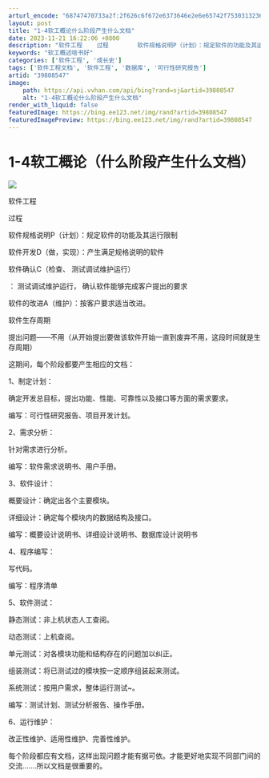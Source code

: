 ```yaml
---
arturl_encode: "68747470733a2f:2f626c6f672e6373646e2e6e65742f75303132363534393633:2f61727469636c652f64657461696c732f3339383038353437"
layout: post
title: "1-4软工概论什么阶段产生什么文档"
date: 2023-11-21 16:22:06 +0800
description: "软件工程    过程        软件规格说明P（计划）：规定软件的功能及其运行限制       "
keywords: "软工概述啥书好"
categories: ['软件工程', '成长史']
tags: ['软件工程文档', '软件工程', '数据库', '可行性研究报告']
artid: "39808547"
image:
    path: https://api.vvhan.com/api/bing?rand=sj&artid=39808547
    alt: "1-4软工概论什么阶段产生什么文档"
render_with_liquid: false
featuredImage: https://bing.ee123.net/img/rand?artid=39808547
featuredImagePreview: https://bing.ee123.net/img/rand?artid=39808547
---
```


# 1-4软工概论（什么阶段产生什么文档）

![](https://img-blog.csdn.net/20141006193228421?watermark/2/text/aHR0cDovL2Jsb2cuY3Nkbi5uZXQvb25seWJ5bXlzZWxm/font/5a6L5L2T/fontsize/400/fill/I0JBQkFCMA==/dissolve/70/gravity/SouthEast)

软件工程

过程

软件规格说明P（计划）：规定软件的功能及其运行限制

软件开发D（做，实现）：产生满足规格说明的软件

软件确认C（检查、
测试调试维护运行）

：
测试调试维护运行，
确认软件能够完成客户提出的要求

软件的改进A（维护）：按客户要求适当改进。

软件生存周期

提出问题——不用（从开始提出要做该软件开始一直到废弃不用，这段时间就是生存周期）

这期间，每个阶段都要产生相应的文档：

1、制定计划：

确定开发总目标，提出功能、性能、可靠性以及接口等方面的需求要求。

编写：可行性研究报告、项目开发计划。

2、需求分析：

针对需求进行分析。

编写：软件需求说明书、用户手册。

3、软件设计：

概要设计：确定出各个主要模块。

详细设计：确定每个模块内的数据结构及接口。

编写：概要设计说明书、详细设计说明书、数据库设计说明书

4、程序编写：

写代码。

编写：程序清单

5、软件测试：

静态测试：非上机状态人工查阅。

动态测试：上机查阅。

单元测试：对各模块功能和结构存在的问题加以纠正。

组装测试：将已测试过的模块按一定顺序组装起来测试。

系统测试：按用户需求，整体运行测试~。

编写：测试计划、测试分析报告、操作手册。

6、运行维护：

改正性维护、适用性维护、完善性维护。



每个阶段都应有文档，这样出现问题才能有据可依。才能更好地实现不同部门间的交流.......所以文档是很重要的。